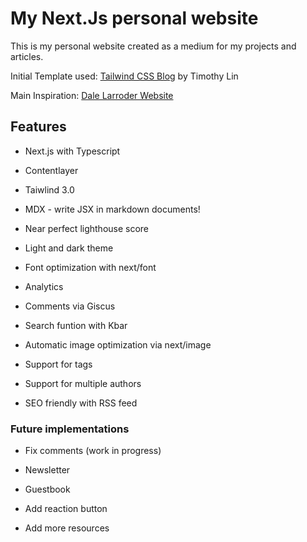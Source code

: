 <h1>My Next.Js personal website</h1>

This is my personal website created as a medium for my projects and articles.

Initial Template used: <a href="https://vercel.com/templates/next.js/tailwind-css-starter-blog">Tailwind CSS Blog</a> by Timothy Lin

Main Inspiration: <a href="https://www.dalelarroder.com/">Dale Larroder Website</a>

<h2>Features</h2>

- Next.js with Typescript
  
- Contentlayer
  
- Taiwlind 3.0
  
- MDX - write JSX in markdown documents!
  
- Near perfect lighthouse score
  
- Light and dark theme
  
- Font optimization with next/font
  
- Analytics
  
- Comments via Giscus
  
- Search funtion with Kbar
  
- Automatic image optimization via next/image
  
- Support for tags
  
- Support for multiple authors
  
- SEO friendly with RSS feed

<h3>Future implementations</h3>

- Fix comments (work in progress)
  
- Newsletter
  
- Guestbook
  
- Add reaction button

- Add more resources


